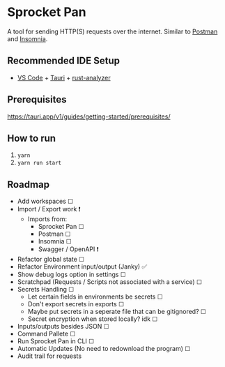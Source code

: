# Sprocket Pan

A tool for sending HTTP(S) requests over the internet. Similar to [Postman](https://www.postman.com/) and [Insomnia](https://insomnia.rest/).

## Recommended IDE Setup

- [VS Code](https://code.visualstudio.com/) + [Tauri](https://marketplace.visualstudio.com/items?itemName=tauri-apps.tauri-vscode) + [rust-analyzer](https://marketplace.visualstudio.com/items?itemName=rust-lang.rust-analyzer)

## Prerequisites

<https://tauri.app/v1/guides/getting-started/prerequisites/>

## How to run

1. `yarn`
2. `yarn run start`

## Roadmap

- Add workspaces ☐
- Import / Export work ❗
  - Imports from:
    - Sprocket Pan ☐
    - Postman ☐
    - Insomnia ☐
    - Swagger / OpenAPI ❗
- Refactor global state ☐
- Refactor Environment input/output (Janky) ✅
- Show debug logs option in settings ☐
- Scratchpad (Requests / Scripts not associated with a service) ☐
- Secrets Handling ☐
  - Let certain fields in environments be secrets ☐
  - Don't export secrets in exports ☐
  - Maybe put secrets in a seperate file that can be gitignored? ☐
  - Secret encryption when stored locally? idk ☐
- Inputs/outputs besides JSON ☐
- Command Pallete ☐
- Run Sprocket Pan in CLI ☐
- Automatic Updates (No need to redownload the program) ☐
- Audit trail for requests
